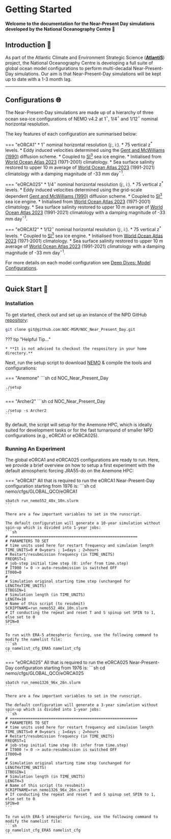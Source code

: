 # Getting Started

**Welcome to the documentation for the Near-Present Day simulations developed by the National Oceanography Centre :wave:**

## Introduction :ocean:
As part of the Atlantic Climate and Environment Strategic Science ([**AtlantiS**](https://noc.ac.uk/projects/atlantis)) project, the National Oceanography Centre is developing a full suite of global ocean model configurations to perform multi-decadal Near-Present-Day simulations. Our aim is that Near-Present-Day simulations will be kept up to date with a 1-3 month lag.

---

## Configurations :globe_with_meridians:

The Near-Present-Day simulations are made up of a hierarchy of three ocean sea-ice configurations of NEMO v4.2 at 1$^{\circ}$, 1/4$^{\circ}$ and 1/12$^{\circ}$ nominal horizontal resolution.

The key features of each configuration are summarised below:

=== "eORCA1"
    * 1$^{\circ}$ nominal horizontal resolution (j:, i:).
    * 75 vertical z$^{*}$ levels.
    * Eddy induced velocities determined using the [Gent and McWilliams (1990)](https://doi.org/10.1175/1520-0485(1990)020<0150:IMIOCM>2.0.CO;2) diffusion scheme.
    * Coupled to [SI$^{3}$](https://doi.org/10.5281/zenodo.7534900) sea ice engine.
    * Initialised from [World Ocean Atlas 2023](https://www.ncei.noaa.gov/access/world-ocean-atlas-2023/) (1971-2001) climatology.
    * Sea surface salinity restored to upper 10 m average of [World Ocean Atlas 2023](https://www.ncei.noaa.gov/access/world-ocean-atlas-2023/) (1991-2021) climatology with a damping magnitude of -33 mm day$^{-1}$.

=== "eORCA025"
    * 1/4$^{\circ}$ nominal horizontal resolution (j:, i:).
    * 75 vertical z$^{*}$ levels.
    * Eddy induced velocities determined using the grid-scale dependent [Gent and McWilliams (1990)](https://doi.org/10.1175/1520-0485(1990)020<0150:IMIOCM>2.0.CO;2) diffusion scheme.
    * Coupled to [SI$^{3}$](https://doi.org/10.5281/zenodo.7534900) sea ice engine.
    * Initialised from [World Ocean Atlas 2023](https://www.ncei.noaa.gov/access/world-ocean-atlas-2023/) (1971-2001) climatology.
    * Sea surface salinity restored to upper 10 m average of [World Ocean Atlas 2023](https://www.ncei.noaa.gov/access/world-ocean-atlas-2023/) (1991-2021) climatology with a damping magnitude of -33 mm day$^{-1}$.

=== "eORCA12"
    * 1/12$^{\circ}$ nominal horizontal resolution (j:, i:).
    * 75 vertical z$^{*}$ levels.
    * Coupled to [SI$^{3}$](https://doi.org/10.5281/zenodo.7534900) sea ice engine.
    * Initialised from [World Ocean Atlas 2023](https://www.ncei.noaa.gov/access/world-ocean-atlas-2023/) (1971-2001) climatology.
    * Sea surface salinity restored to upper 10 m average of [World Ocean Atlas 2023](https://www.ncei.noaa.gov/access/world-ocean-atlas-2023/) (1991-2021) climatology with a damping magnitude of -33 mm day$^{-1}$.

For more details on each model configuration see [Deep Dives: Model Configurations].

[Deep Dives: Model Configurations]: deep_dives.md#model-configurations

---

## Quick Start :rocket:

### Installation

To get started, check out and set up an instance of the NPD GitHub [repository](https://github.com/NOC-MSM/NOC_Near_Present_Day):

```sh
git clone git@github.com:NOC-MSM/NOC_Near_Present_Day.git
```

??? tip "Helpful Tip..."

    * **It is not advised to checkout the respository in your home directory.**

Next, run the setup script to download [NEMO](https://www.nemo-ocean.eu) & compile the tools and configurations:

=== "Anemone"
    ```sh
    cd NOC_Near_Present_Day

    ./setup
    ```

=== "Archer2"
    ```sh
    cd NOC_Near_Present_Day

    ./setup -s Archer2
    ```

By default, the script will setup for the Anemone HPC, which is ideally suited for development tasks or for the fast turnaround of smaller NPD configurations (e.g., eORCA1 or eORCA025).

### Running An Experiment

The global eORCA1 and eORCA025 configurations are ready to run. Here, we provide a brief overview on how to setup a first experiment with the default atmospheric forcing JRA55-do on the Anemone HPC:

=== "eORCA1"
    All that is required to run the eORCA1 Near-Present-Day configuration starting from 1976 is:
    ```sh
    cd nemo/cfgs/GLOBAL_QCO/eORCA1

    sbatch run_nemo552_40x_10n.slurm
    ```

    There are a few important variables to set in the runscript.
    
    The default configuration will generate a 10-year simulation without spin-up which is divided into 1-year jobs:
    ```sh
    # ========================================================
    # PARAMETERS TO SET
    # time units used here for restart frequency and simulaion length
    TIME_UNITS=0 # 0=years ; 1=days ; 2=hours
    # Restart/resubmission frequency (in TIME_UNITS)
    FREQRST=1
    # job-step initial time step (0: infer from time.step)
    # IT000 != 0 -> auto-resubmission is switched OFF
    IT000=0
    #
    # Simulation original starting time step (unchanged for LENGTHxTIME_UNITS)
    ITBEGIN=1
    # Simulation length (in TIME_UNITS) 
    LENGTH=10
    # Name of this script (to resubmit)
    SCRIPTNAME=run_nemo552_40x_10n.slurm
    # If conducting the repeat and reset T and S spinup set SPIN to 1, else set to 0
    SPIN=0
    ```

    To run with ERA-5 atmospheric forcing, use the following command to modify the namelist file:
    ```sh
    cp namelist_cfg_ERA5 namelist_cfg
    ```

=== "eORCA025"
    All that is required to run the eORCA025 Near-Present-Day configuration starting from 1976 is:
    ```sh
    cd nemo/cfgs/GLOBAL_QCO/eORCA025

    sbatch run_nemo1326_96x_26n.slurm
    ```

    There are a few important variables to set in the runscript.
    
    The default configuration will generate a 3-year simulation without spin-up which is divided into 1-year jobs:
    ```sh
    # ========================================================
    # PARAMETERS TO SET
    # time units used here for restart frequency and simulaion length
    TIME_UNITS=0 # 0=years ; 1=days ; 2=hours
    # Restart/resubmission frequency (in TIME_UNITS)
    FREQRST=1
    # job-step initial time step (0: infer from time.step)
    # IT000 != 0 -> auto-resubmission is switched OFF
    IT000=0
    #
    # Simulation original starting time step (unchanged for LENGTHxTIME_UNITS)
    ITBEGIN=1
    # Simulation length (in TIME_UNITS) 
    LENGTH=3   
    # Name of this script (to resubmit)
    SCRIPTNAME=run_nemo1326_96x_26n.slurm
    # If conducting the repeat and reset T and S spinup set SPIN to 1, else set to 0
    SPIN=0
    ```

    To run with ERA-5 atmospheric forcing, use the following command to modify the namelist file:
    ```sh
    cp namelist_cfg_ERA5 namelist_cfg
    ```



